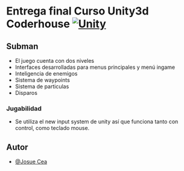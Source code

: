 # Entrega final Curso Unity3d Coderhouse [![Unity](https://img.shields.io/badge/Unity-100000?style=for-the-badge&logo=unity&logoColor=white)](https://unity.com/es)

## Subman

- El juego cuenta con dos niveles
- Interfaces desarrolladas para menus principales y menú ingame
- Inteligencia de enemigos
- Sistema de waypoints
- Sistema de particulas
- Disparos

### Jugabilidad
* Se utiliza el new input system de unity así que funciona tanto con control, como teclado mouse.
## Autor

- [@Josue Cea](https://www.github.com/Nifrith)

